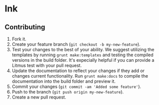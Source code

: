 # Ink

## Contributing

1. Fork it.
2. Create your feature branch (`git checkout -b my-new-feature`).
3. Test your changes to the best of your ability.  We suggest utilizing the templates by running `grunt make:templates` and testing the compiled versions in the build folder.  It's expecially helpful if you can provide a Litmus test with your pull request.
4. Update the documentation to reflect your changes if they add or changes current functionality. Run `grunt make:docs` to compile the documentation into the build folder and preview it.
5. Commit your changes (`git commit -am 'Added some feature'`).
6. Push to the branch (`git push origin my-new-feature`).
7. Create a new pull request.